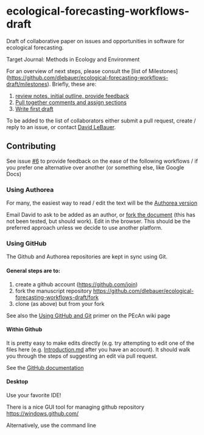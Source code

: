 ecological-forecasting-workflows-draft
======================================

Draft of collaborative paper on issues and opportunities in software for ecological forecasting.

Target Journal: Methods in Ecology and Environment

For an overview of next steps, please consult the [list of  Milestones] (https://github.com/dlebauer/ecological-forecasting-workflows-draft/milestones). Briefly, these are:

1. [review notes, initial outline, provide feedback](https://github.com/dlebauer/ecological-forecasting-workflows-draft/milestones/Review%20of%20initial%20outline,%20propose%20contributions%20to%20writing)
2. [Pull together comments and assign sections](https://github.com/dlebauer/ecological-forecasting-workflows-draft/milestones/Pull%20together%20comments%20and%20assign%20sections)
3. [Write first draft](https://github.com/dlebauer/ecological-forecasting-workflows-draft/milestones/first%20draft%20of%20paper)

To be added to the list of collaborators either submit a pull request, create / reply to an issue, or contact [David LeBauer](https://github.com/dlebauer).

## Contributing 

See issue [#6](https://github.com/dlebauer/ecological-forecasting-workflows-draft/issues/6) to provide feedback on the ease of the following workflows / if you prefer one alternative over another (or something else, like Google Docs)

### Using Authorea

For many, the easiest way to read / edit the text will be the [Authorea version](https://authorea.com/users/5574/articles/6752/_show_article)

Email David to ask to be added as an author, or [fork the document](https://authorea.com/users/5574/articles/6752/_show_article#clone-article-form) (this has not been tested, but should work). Edit in the browser. This should be the preferred approach unless we decide to use another platform. 

### Using GitHub

The Github and Authorea repositories are kept in sync using Git.

#### General steps are to:

1. create a github account (https://github.com/join)
2. fork the manuscript repository https://github.com/dlebauer/ecological-forecasting-workflows-draft/fork
3. clone (as above) but from your fork

See also the [Using GitHub and Git](https://github.com/PecanProject/pecan/wiki/Using-Git) primer on the PEcAn wiki page 

#### Within Github

It is pretty easy to make edits directly (e.g. try attempting to edit one of the files here (e.g. [Introduction.md]( https://github.com/dlebauer/ecological-forecasting-workflows-draft/edit/master/Introduction.md#fullscreen_blob_contents) after you have an account). It should walk you through the steps of suggesting an edit via pull request.

See the [GitHub documentation](https://help.github.com/articles/editing-files-in-another-user-s-repository)

#### Desktop

Use your favorite IDE! 

There is a nice GUI tool for managing github repository https://windows.github.com/

Alternatively, use the command line
